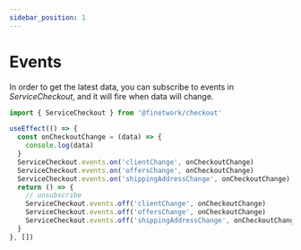 ```yaml
---
sidebar_position: 1
---
```


# Events

In order to get the latest data, you can subscribe to events in _ServiceCheckout_, and it will fire when data will change.

```js
import { ServiceCheckout } from '@finetwork/checkout'

useEffect(() => {
  const onCheckoutChange = (data) => {
    console.log(data)
  }
  ServiceCheckout.events.on('clientChange', onCheckoutChange)
  ServiceCheckout.events.on('offersChange', onCheckoutChange)
  ServiceCheckout.events.on('shippingAddressChange', onCheckoutChange)
  return () => {
    // unsubscribe
    ServiceCheckout.events.off('clientChange', onCheckoutChange)
    ServiceCheckout.events.off('offersChange', onCheckoutChange)
    ServiceCheckout.events.off('shippingAddressChange', onCheckoutChange)
  }
}, [])
```
